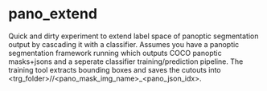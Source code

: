 # pano_extend
Quick and dirty experiment to extend label space of panoptic segmentation output by cascading it with a classifier.
Assumes you have a panoptic segmentation framework running which outputs COCO panoptic masks+jsons and a seperate classifier training/prediction pipeline.
The training tool extracts bounding boxes and saves the cutouts into <trg_folder>/<class>/<pano_mask_img_name>_<pano_json_idx>.<ext>
 
